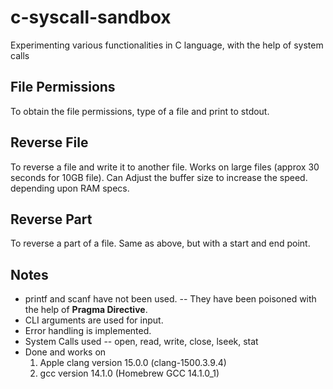 # c-syscall-sandbox
Experimenting various functionalities in C language, with the help of system calls

## File Permissions
To obtain the file permissions, type of a file and print to stdout. 

## Reverse File
To reverse a file and write it to another file. Works on large files (approx 30 seconds for 10GB file). Can Adjust the buffer size to increase the speed. depending upon RAM specs.

## Reverse Part
To reverse a part of a file. Same as above, but with a start and end point.

## Notes
- printf and scanf have not been used. -- They have been poisoned with the help of **Pragma Directive**.
- CLI arguments are used for input.
- Error handling is implemented. 
- System Calls used -- open, read, write, close, lseek, stat
- Done and works on 
  1.  Apple clang version 15.0.0 (clang-1500.3.9.4)
  2. gcc version 14.1.0 (Homebrew GCC 14.1.0_1) 